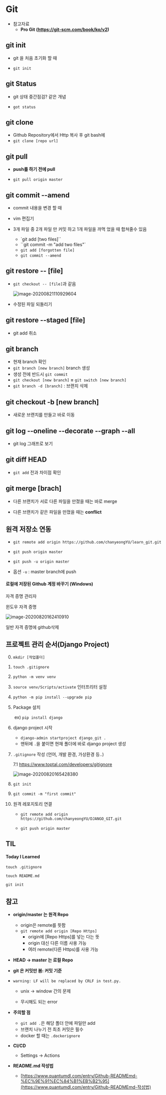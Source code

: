 # Git

- 참고자료
  - **Pro Git (https://git-scm.com/book/ko/v2)**



## git init

- git 을 처음 초기화 할 때 

- `git init`



## git Status

- git 상태 중간점검? 같은 개념

- `got status`



## git clone

- Github Repository에서 Http 복사 후 git bash에
- `git clone [repo url]`



## git pull

- **push를 하기 전에 pull**

- `git pull origin master`



## git commit --amend

- commit 내용을 변경 할 때

- vim 편집기

- 3개 파일 중 2개 파일 만 커밋 하고 1개 파일을 까먹 었을 때 합쳐줄수 있음

  - `git add [two files]``
  - ``git commit -m "add two files"`
  - `git add [forgotten file]`
  - `git commit --amend`



## git restore -- [file]

- `git checkout -- [file]`과 같음

  ![image-20200821110929604](C:\Users\i\AppData\Roaming\Typora\typora-user-images\image-20200821110929604.png)

- 수정된 파일 되돌리기



## git restore --staged [file]

- git add 취소



## git branch

- 현재 branch 확인
- `git branch [new branch]` branch 생성
- 생성 전에 반드시 `git commit`
- `git checkout [new branch]` **=** `git switch [new branch]`
- `git branch -d [branch]` : 브랜치 삭제



## git checkout -b [new branch]

- 새로운 브랜치를 만들고 바로 이동



## git log --oneline --decorate --graph --all

- git log 그래프로 보기



## git diff HEAD

- `git add` 전과 차이점 확인



## git merge [brach]

- 다른 브랜치가 서로 다른 파일을 만졌을 때는 바로 merge

- 다른 브랜치가 같은 파일을 만졌을 때는 **conflict**



## 원격 저장소 연동

- `git remote add origin https://github.com/chanyeongYU/learn_git.git`

- `git push origin master`

- `git push -u origin master`

- 옵션 `-u` : master branch에 push



#### 로컬에 저장된 Github 계정 바꾸기 (Windows)

자격 증명 관리자

윈도우 자격 증명

![image-20200820162410910](C:\Users\i\AppData\Roaming\Typora\typora-user-images\image-20200820162410910.png)

일반 자격 증명에 github삭제



## 프로젝트 관리 순서(Django Project)

0. `mkdir [작업폴더]`

1. `touch .gitignore` 

   

2. `python -m venv venv`

3. `source venv/Scripts/activate` 인터프리터 설정

4. `python -m pip install --upgrade pip`

5. Package 설치

   ​	ex) `pip install django`
   
6. django project 시작 

   - `django-admin startproject django_git .`
   - 맨뒤에 `.`을 붙이면 현재 폴더에 바로 django project 생성

7. `.gitignore` 작성 (언어, 개발 환경, 가상환경 등..)

   7.1 https://www.toptal.com/developers/gitignore

   ![image-20200820165428380](C:\Users\i\AppData\Roaming\Typora\typora-user-images\image-20200820165428380.png)

8. `git init`

9.  `git commit -m "first commit"`

10. 원격 레포지토리 연결

    - `git remote add origin https://github.com/chanyeongYU/DJANGO_GIT.git`
    
    - `git push origin master`



## TIL

#### Today I Learned

`touch .gitignore`

`touch README.md`

`git init`



## 참고

- **origin/master 는 원격 Repo**
  - origin은 remote를 뜻함 
  - `git remote add origin [Repo Https]`
    - origin에 [Repo Https]를 넣는 다는 뜻
    - origin 대신 다른 이름 사용 가능
    - 여러 remote(다른 Https)를 사용 가능

- **HEAD -> master 는 로컬 Repo**

- **git 은 커밋만 봄: 커밋 기준**

- `warning: LF will be replaced by CRLF in test.py.`
  - unix -> window  간의 문제

  - 무시해도 되는 error
- **주의할 점**
  - `git add .`은 해당 폴더 안에 파일만 add
  - 브랜치 나누기 전 최초 커밋은 필수
  - docker 할 때는 `.dockerignore`
- **CI/CD**
  - Settings -> Actions

- **README.md 작성법**
  - [https://www.quantumdl.com/entry/Github-READMEmd-%EC%9E%91%EC%84%B1%EB%B2%95](https://www.quantumdl.com/entry/Github-READMEmd-작성법)

